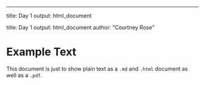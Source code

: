 ---
title: Day 1
output: html_document

title: Day 1
output: html_document
author: "Courtney Rose"
# Example Text

This document is just to show plain text as a `.md` and `.html` document as well as a `.pdf`.
